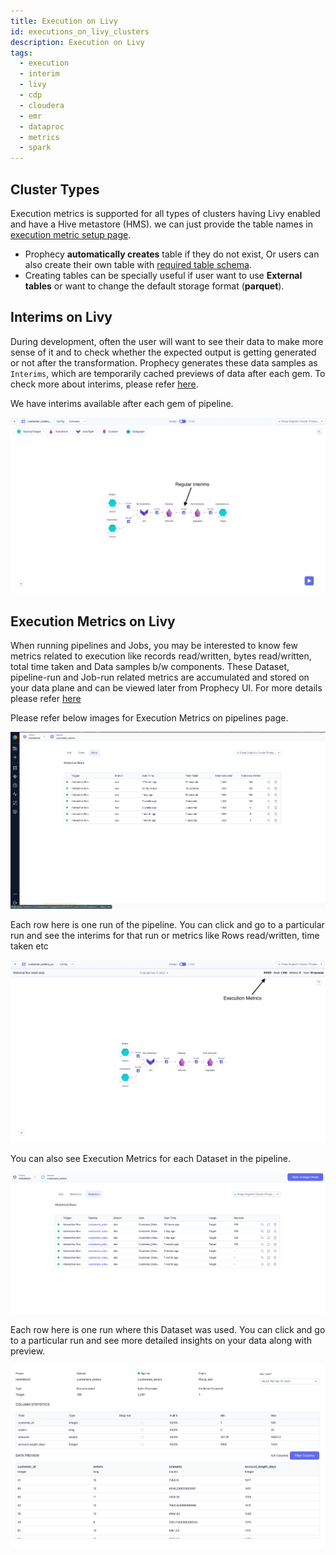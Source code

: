```yaml
---
title: Execution on Livy
id: executions_on_livy_clusters
description: Execution on Livy
tags:
  - execution
  - interim
  - livy
  - cdp
  - cloudera
  - emr
  - dataproc
  - metrics
  - spark
---
```


## Cluster Types

Execution metrics is supported for all types of clusters having Livy enabled and have a Hive metastore (HMS).
we can just provide the table names in [execution metric setup page](./execution-metrics#team-level-access-control).

- Prophecy **automatically creates** table if they do not exist, Or users can also create their own table with [required table schema](./execution-metrics#creating-tables-for-livy).
- Creating tables can be specially useful if user want to use **External tables** or want to change the default storage format (**parquet**).

## Interims on Livy

During development, often the user will want to see their data to make more sense of it and to check whether the expected output is getting
generated or not after the transformation. Prophecy generates these data samples as `Interims`, which are temporarily cached previews of data after each gem.
To check more about interims, please refer [here](/docs/Spark/execution/interactive-execution.md#interims).

We have interims available after each gem of pipeline.

![Regular Interims](img/SingleModeInterims.png)

## Execution Metrics on Livy

When running pipelines and Jobs, you may be interested to know few metrics related to execution like records
read/written, bytes read/written, total time taken and Data samples b/w components. These Dataset, pipeline-run and
Job-run related metrics are accumulated and stored on your data plane and can be viewed later from Prophecy UI. For more details please refer [here](./execution-metrics)

Please refer below images for Execution Metrics on pipelines page.

![pipeline_Execution_Metrics](img/execution-metrics-pipeline.png)

Each row here is one run of the pipeline. You can click and go to a particular run and see the interims for that run or metrics like Rows read/written, time taken etc

![Execution_Metrics](img/ExecutionMetrics.png)

You can also see Execution Metrics for each Dataset in the pipeline.

![Dataset_metrcis](img/execution-metrcis-dataset1.png)

Each row here is one run where this Dataset was used. You can click and go to a particular run and see more detailed insights on your data along with preview.

![Dataset_stats](img/dataset-statistics.png)

